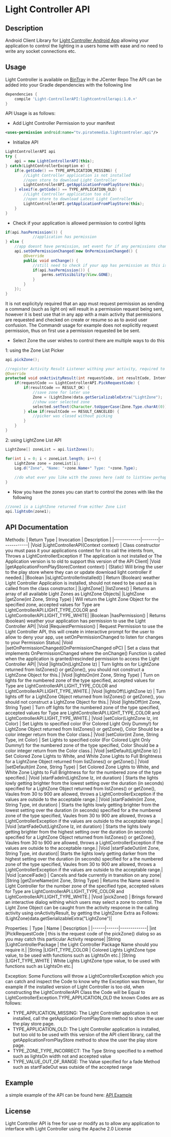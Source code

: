 Light Controller API
====================

Description
-----------
Android Client Library for [Light Controller Android App](https://github.com/eliotstocker/Light-Controller) allowing your application to control the lighting in a users home with ease and no need to write any socket connections etc.

Usage
-----
Light Controller is available on [BinTray](https://bintray.com/eliotstocker/maven/LightControllerAPI) in the JCenter Repo
The API can be added into your Gradle dependencies with the following line
```gradle
dependencies {
    compile 'Light-ControllerAPI:lightcontrollerapi:1.0.+'
}
```

API Usage is as follows:

* Add Light Controller Permission to your manifest
```xml
<uses-permission android:name="tv.piratemedia.lightcontroler.api"/>
```

* Initialize API
```java
LightControllerAPI api
try {
    api = new LightControllerAPI(this);
} catch(LightControllerException e) {
    if(e.getCode() == TYPE_APPLICATION_MISSING) {
        //Light Controller application is not installed
        //open store to download Light Controller
        LightControllerAPI.getApplicationFromPlayStore(this);
    } elseif(e.getCode() == TYPE_APPLICATION_OLD) {
        //Light Controller application too old
        //open store to download Latest Light Controller
        LightControllerAPI.getApplicationFromPlayStore(this);
    }
}
```

* Check if your application is allowed permission to control lights
```java
if(api.hasPermission()) {
            //application has permission
} else {
    //app doesnt have permission, set event for if any permissions change on the api
    api.setOnPermissionChanged(new OnPermissionChanged() {
        @Override
        public void onChange() {
            //still need to check if your app has permission as this is called on any app permission change
            if(api.hasPermission()) {
                perms.setVisibility(View.GONE);
            }
        }
    });
}
```
It is not explicityly required that an app must request permission as sending a command (such as light on) will result in a permission request being sent, however it is best use that in any app with a main activity that permissions are requested and checked on create or resume so as to avoid user confusion.
The Commandr usage for example does not explicitly request permission, thus on first use a permission requested be be sent.

* Select Zone the user wishes to control
there are multiple ways to do this

1: using the Zone List Picker
```java
api.pickZone();

//register Activity Result Listener withing your activity, required to get the return from the pick activity
@Override
protected void onActivityResult(int requestCode, int resultCode, Intent data) {
    if(requestCode == LightControllerAPI.PickRequestCode) {
        if(resultCode == RESULT_OK) {
            //save zone for later use
            Zone = (LightZone)data.getSerializableExtra("LightZone");
            //show user selected zone
            selected.setText(Character.toUpperCase(Zone.Type.charAt(0)) + Zone.Type.substring(1) + ": " + Zone.Name);
        } else if(resultCode == RESULT_CANCELED) {
            //picker was closed without picking
        }
    }
}
```

2: using LightZone List API
```java
LightZone[] zoneList = api.listZones();

for(int i = 0; i < zoneList.length; i++) {
    LightZone zone = zoneList[i];
    Log.d("Zone", "Name: "+zone.Name+" Type: "+zone.Type);
    
    //do what ever you like with the zones here (add to listView perhapse)
}
```

* Now you have the zones you can start to control the zones with like the following
```java
//zone1 is a LightZone returned from either Zone List
api.lightsOn(zone1);
```

API Documentation
-----------------
Methods:
| Return Type | Invocation | Description |
|-------------|--------|-------------|
|Void         |LightControllerAPI(Context context)              | Class constructor you must pass it your applications context for it to call the intents from, Throws a LightControllerException if The application is not installed or The Application version is to old to support this version of the API Client|
|Void         |getApplicationFromPlayStore(Context context)     | (Static) Will bring the user to the play store where they can or update download light controller if needed.|
|Boolean      |isLightControllerInstalled()                     | Return (Boolean) weather Light Controller Application is installed, should not need to be used as is called from the class constructor.|
|LightZone[]  |listZones()                                      | Returns an array of all available Light Zones as LightZone Objects|
|LightZone    |getZone(int Zone, String Type)                   | Will return the Light Zone Object for the specified zone, accepted values for Type are LightControllerAPI.LIGHT_TYPE_COLOR and LightControllerAPI.LIGHT_TYPE_WHITE|
|Boolean      |hasPermission()                                  | Returns (boolean) weather your application has permission to use the Light Controller API|
|Void         |RequiestPermission()                             | Request Permission to use the Light Controller API, this will create in interactive prompt for the user to allow to deny your app, use setOnPermissionChanged to listen for changes to your Permission Status|
|Void         |setOnPermissionChanged(OnPermissionChanged oPC)  | Set a class that implements OnPermissionChanged where the onChange() Function is called when the application is granted/rescinded permission to access the Light Controller API|
|Void         |lightsOn(LightZone lz)                           | Turn lights on for LightZone returned from listZones() or getZone(), you should not construct a LightZone Object for this.|
|Void         |lightsOn(int Zone, String Type)                  | Turn on lights for the numbered zone of the type specified, accepted values for Type are LightControllerAPI.LIGHT_TYPE_COLOR and LightControllerAPI.LIGHT_TYPE_WHITE.|
|Void         |lightsOff(LightZone lz)                          | Turn lights off for a LightZone Object returned from listZones() or getZone(), you should not construct a LightZone Object for this.|
|Void         |lightsOff(int Zone, String Type)                 | Turn off lights for the numbered zone of the type specified, accepted values for Type are LightControllerAPI.LIGHT_TYPE_COLOR and LightControllerAPI.LIGHT_TYPE_WHITE.|
|Void         |setColor(LightZone lz, int Color)                | Set Lights to specified color (For Colored Light Only Dummy!) for LightZone Object returned from listZones() or getZone(), Color Should be a color integer return from the Color class.|
|Void         |setColor(int Zone, String Type, int Color)       | Set Lights to specified color (For Colored Light Only Dummy!) for the numbered zone of the type specified, Color Should be a color integer return from the Color class.|
|Void         |setDefault(LightZone lz)                         | Set Colored Zone Lights to White, and White Zone Lights to Full Brightness for a LightZone Object returned from listZones() or getZone().|
|Void         |setDefault(int Zone, String Type)                | Set Colored Zone Lights to White, and White Zone Lights to Full Brightness for for the numbered zone of the type specified.|
|Void         |startFadeIn(LightZone lz, int duration)          | Starts the lights lowly getting brighter from the lowest setting over the duration (in seconds) specified for a LightZone Object returned from listZones() or getZone(), Vaules from 30 to 900 are allowed, throws a LightControllerException if the values are outside to the acceptable range.|
|Void         |startFadeIn(int Zone, String Type, int duration) | Starts the lights lowly getting brighter from the lowest setting over the duration (in seconds) specified for a the numbered zone of the type specified, Vaules from 30 to 900 are allowed, throws a LightControllerException if the values are outside to the acceptable range.|
|Void         |startFadeOut(LightZone lz, int duration)         | Starts the lights lowly getting brighter from the highest setting over the duration (in seconds) specified for a LightZone Object returned from listZones() or getZone(), Vaules from 30 to 900 are allowed, throws a LightControllerException if the values are outside to the acceptable range.|
|Void         |startFadeOut(int Zone, String Type, int duration)| Starts the lights lowly getting darker from the highest setting over the duration (in seconds) specified for a the numbered zone of the type specified, Vaules from 30 to 900 are allowed, throws a LightControllerException if the values are outside to the acceptable range.|
|Void         |cancelFade()                                     | Cancels and fade currently in transition on any zone|
|String       |getZoneName(int Zone, String Type)               | Returns the Name saved in Light Controller for the number zone of the specified type, accepted values for Type are LightControllerAPI.LIGHT_TYPE_COLOR and LightControllerAPI.LIGHT_TYPE_WHITE.|
|Void         |pickZone()                                       | Brings forward an interactive dialog withing which users may select a zone to control. The Light Zone Object can be caught from the activity response in the calling activity using onActivityResult, by getting the LightZone Extra as Follows: (LightZone)data.getSerializableExtra("LightZone")|

Properties:
| Type | Name | Description |
|------|------|-------------|
|int          |PickRequestCode        | this is the request code of the pickZone() dialog so as you may catch this particular Activity response|
|String       |LightControllerPackage | the Light Controller Package Name should you require it.|
|String       |LIGHT_TYPE_COLOR       | Colored Lights LightZone type value, to be used with functions such as LightsOn etc.|
|String       |LIGHT_TYPE_WHITE       | White Lights LightZone type value, to be used with functions such as LightsOn etc.|

Exception:
Some Functions will throw a LightControllerException which you can catch and inspect the Code to know why the Exception was thrown, for example if the installed version of Light Controller is too old, when constructing the LightControllerAPI Class the Code will be Equal to LightControllerException.TYPE_APPLICATION_OLD the known Codes are as follows:
* TYPE_APPLICATION_MISSING: The Light Controller application is not installed, call the getApplicationFromPlayStore method to show the user the play store page.
* TYPE_APPLICATION_OLD: The Light Controller application is installed, but too old to be used with this version of the API client library, call the getApplicationFromPlayStore method to show the user the play store page.
* TYPE_ZONE_TYPE_INCORRECT: The Type String specified to a method such as lightsOn width not and accepted value
* TYPE_VALUE_OUT_OF_RANGE: The Value specified for a fade Method such as startFadeOut was outside of the accepted range


Example
-------
a simple example of the API can be found here: [API Example](https://github.com/eliotstocker/Light-ControllerAPI/tree/master/example)

License
-------
Light Controller API is free for use or modify as to allow any application to interface with Light Controller using the Apache 2.0 License